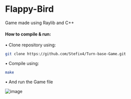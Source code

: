 # Flappy-Bird
Game made using Raylib and C++

#### **How to compile & run:**

• Clone repository using:
```bash
git clone https://github.com/Stefix4/Turn-base-Game.git
```
• Compile using:
```bash
make
```
• And run the Game file

![image](https://github.com/Stefix4/Turn-base-Game/assets/94927709/df2e3525-7f3c-45f3-bdca-a3c2333ead51)
